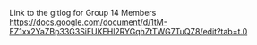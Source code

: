 Link to the gitlog for Group 14 Members
https://docs.google.com/document/d/1tM-FZ1xx2YaZBp33G3SiFUKEHl2RYGqhZtTWG7TuQZ8/edit?tab=t.0
